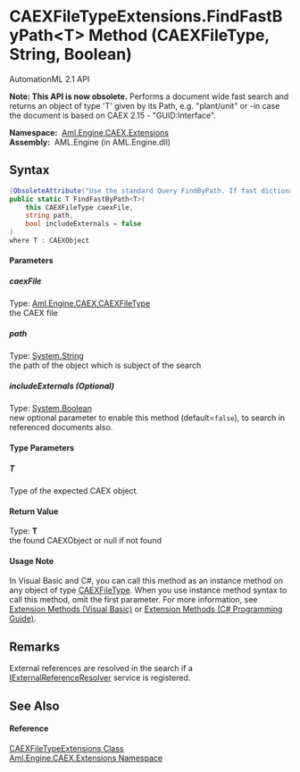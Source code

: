 CAEXFileTypeExtensions.FindFastByPath&lt;T> Method (CAEXFileType, String, Boolean)
==================================================================================
AutomationML 2.1 API

**Note: This API is now obsolete.**
Performs a document wide fast search and returns an object of type 'T' given by its Path, e.g. "plant/unit" or -in case the document is based on CAEX 2.15 - "GUID:Interface".

  **Namespace:**  [Aml.Engine.CAEX.Extensions][1]  
  **Assembly:**  AML.Engine (in AML.Engine.dll)

Syntax
------

```csharp
[ObsoleteAttribute("Use the standard Query FindByPath. If fast dictionary based access is required, register a FastQueryService.")]
public static T FindFastByPath<T>(
	this CAEXFileType caexFile,
	string path,
	bool includeExternals = false
)
where T : CAEXObject

```

#### Parameters

##### *caexFile*
Type: [Aml.Engine.CAEX.CAEXFileType][2]  
the CAEX file

##### *path*
Type: [System.String][3]  
the path of the object which is subject of the search

##### *includeExternals* (Optional)
Type: [System.Boolean][4]  
 new optional parameter to enable this method (default=`false`), to search in referenced documents also.

#### Type Parameters

##### *T*
Type of the expected CAEX object.

#### Return Value
Type: **T**  
 the found CAEXObject or null if not found 
#### Usage Note
In Visual Basic and C#, you can call this method as an instance method on any object of type [CAEXFileType][2]. When you use instance method syntax to call this method, omit the first parameter. For more information, see [Extension Methods (Visual Basic)][5] or [Extension Methods (C# Programming Guide)][6].

Remarks
-------
 External references are resolved in the search if a [IExternalReferenceResolver][7] service is registered. 

See Also
--------

#### Reference
[CAEXFileTypeExtensions Class][8]  
[Aml.Engine.CAEX.Extensions Namespace][1]  

[1]: ../README.md
[2]: ../../Aml.Engine.CAEX/CAEXFileType/README.md
[3]: https://docs.microsoft.com/dotnet/api/system.string
[4]: https://docs.microsoft.com/dotnet/api/system.boolean
[5]: https://docs.microsoft.com/dotnet/visual-basic/programming-guide/language-features/procedures/extension-methods
[6]: https://docs.microsoft.com/dotnet/csharp/programming-guide/classes-and-structs/extension-methods
[7]: ../../Aml.Engine.Services.Interfaces/IExternalReferenceResolver/README.md
[8]: README.md
[9]: https://www.automationml.org
[10]: ../../icons/logoShade.png